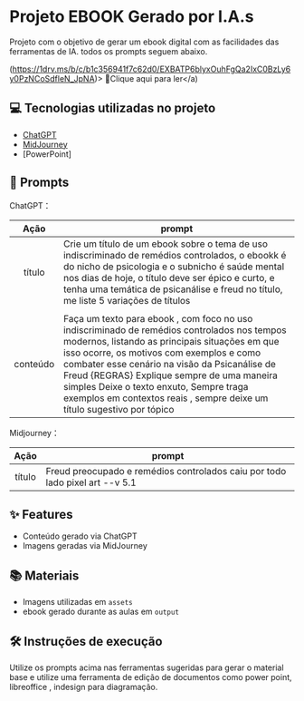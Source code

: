 # Projeto EBOOK Gerado por I.A.s


Projeto com o objetivo de gerar um ebook digital com as facilidades das ferramentas de IA. todos os prompts
seguem abaixo.

(https://1drv.ms/b/c/b1c356941f7c62d0/EXBATP6blyxOuhFgQa2IxC0BzLy6y0PzNCoSdfleN_JpNA)> 📕Clique aqui para ler</a)

## 💻 Tecnologias utilizadas no projeto

- [ChatGPT](https://chat.openai.com/) 
- [MidJourney](https://www.midjourney.com/app/)
- [PowerPoint]

## 🧠 Prompts


ChatGPT：

|   Ação   | prompt                                                                                                                                                                                                                                                                         |
| :------: | ------------------------------------------------------------------------------------------------------------------------------------------------------------------------------------------------------------------------------------------------------------------------------ |
|  título  |  Crie um título de um ebook sobre o tema de uso indiscriminado de remédios controlados, o ebookk é do nicho de psicologia e o subnicho é saúde mental nos dias de hoje, o título deve ser épico e curto, e tenha uma temática de psicanálise e freud no título, me liste 5 variações de títulos
                                                       |
| conteúdo | Faça um texto para ebook , com foco no uso indiscriminado de remédios controlados nos tempos modernos, listando as principais situações em que isso ocorre, os motivos com exemplos e como combater esse cenário na visão da Psicanálise de Freud {REGRAS} Explique sempre de uma maneira simples Deixe o texto enxuto, Sempre traga exemplos em contextos reais , sempre deixe um título sugestivo por tópico |


Midjourney：

|  Ação  | prompt                                                                                 |
| :----: | -------------------------------------------------------------------------------------- |
| título | Freud preocupado e remédios controlados caiu por todo lado pixel art --v 5.1 |

## ✨ Features

- Conteúdo gerado via ChatGPT
- Imagens geradas via MidJourney

## 📚 Materiais

- Imagens utilizadas em `assets`
- ebook gerado durante as aulas em `output`

## 🛠️ Instruções de execução

Utilize os prompts acima nas ferramentas sugeridas para gerar o material base e utilize uma ferramenta de edição de documentos como power point, libreoffice , indesign para diagramação.

